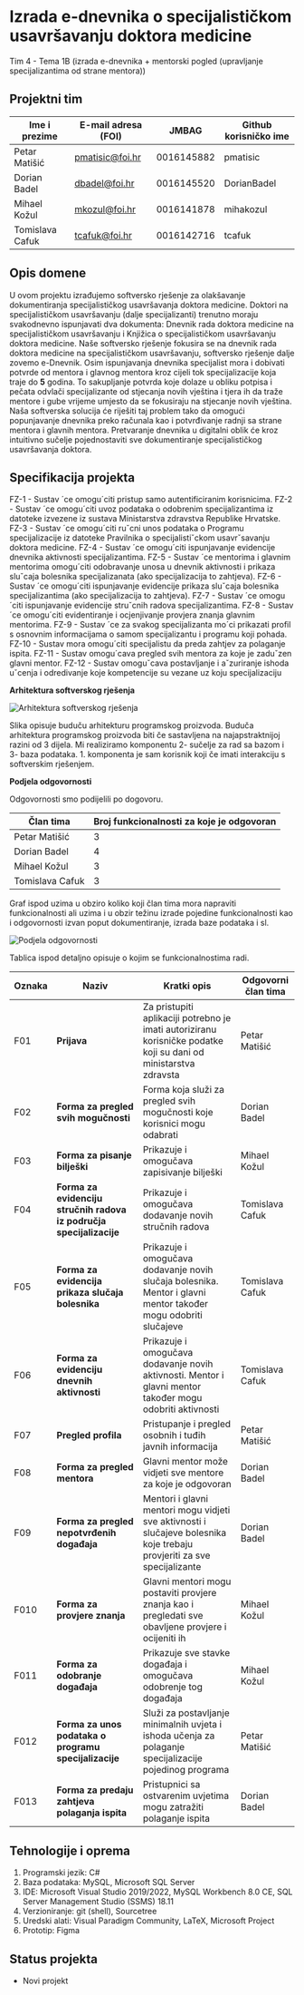 # Izrada e-dnevnika o specijalističkom usavršavanju doktora medicine
Tim 4 - Tema 1B (izrada e-dnevnika + mentorski pogled (upravljanje specijalizantima od strane mentora))

## Projektni tim
Ime i prezime | E-mail adresa (FOI) | JMBAG | Github korisničko ime
------------  | ------------------- | ----- | ---------------------
Petar Matišić | pmatisic@foi.hr | 0016145882 | pmatisic
Dorian Badel | dbadel@foi.hr | 0016145520 | DorianBadel
Mihael Kožul | mkozul@foi.hr | 0016141878 | mihakozul
Tomislava Cafuk | tcafuk@foi.hr | 0016142716 | tcafuk

## Opis domene
U ovom projektu izrađujemo softversko rješenje za olakšavanje dokumentiranja specijalističkog usavršavanja doktora medicine. Doktori na specijalističkom usavršavanju (dalje specijalizanti) trenutno moraju svakodnevno ispunjavati dva dokumenta: Dnevnik rada doktora medicine na specijalističkom usavršavanju i Knjižica o specijalističkom usavršavanju doktora medicine. Naše softversko rješenje fokusira se na dnevnik rada doktora medicine na specijalističkom usavršavanju, softversko rješenje dalje zovemo e-Dnevnik. Osim ispunjavanja dnevnika specijalist mora i dobivati potvrde od mentora i glavnog mentora kroz cijeli tok specijalizacije koja traje do **5** godina. To sakupljanje potvrda koje dolaze u obliku potpisa i pečata odvlači specijalizante od stjecanja novih vještina i tjera ih da traže mentore i gube vrijeme umjesto da se fokusiraju na stjecanje novih vještina. Naša softverska solucija će riješiti taj problem tako da omogući popunjavanje dnevnika preko računala kao i potvrđivanje radnji sa strane mentora i glavnih mentora. Pretvaranje dnevnika u digitalni oblik će kroz intuitivno sučelje pojednostaviti sve dokumentiranje specijalističkog usavršavanja doktora.

## Specifikacija projekta
 
FZ-1 - Sustav ´ce omogu´citi pristup samo autentificiranim korisnicima.
FZ-2 - Sustav ´ce omogu´citi uvoz podataka o odobrenim specijalizantima iz datoteke izvezene iz sustava Ministarstva zdravstva Republike Hrvatske.
FZ-3 - Sustav ´ce omogu´citi ruˇcni unos podataka o Programu specijalizacije iz
datoteke Pravilnika o specijalistiˇckom usavrˇsavanju doktora medicine.
FZ-4 - Sustav ´ce omogu´citi ispunjavanje evidencije dnevnika aktivnosti specijalizantima.
FZ-5 - Sustav ´ce mentorima i glavnim mentorima omogu´citi odobravanje unosa u
dnevnik aktivnosti i prikaza sluˇcaja bolesnika specijalizanata (ako specijalizacija
to zahtjeva).
FZ-6 - Sustav ´ce omogu´citi ispunjavanje evidencije prikaza sluˇcaja bolesnika specijalizantima (ako specijalizacija to zahtjeva).
FZ-7 - Sustav ´ce omogu´citi ispunjavanje evidencije struˇcnih radova specijalizantima.
FZ-8 - Sustav ´ce omogu´citi evidentiranje i ocjenjivanje provjera znanja glavnim
mentorima.
FZ-9 - Sustav ´ce za svakog specijalizanta mo´ci prikazati profil s osnovnim informacijama o samom specijalizantu i programu koji pohada.
FZ-10 - Sustav mora omogu´citi specijalistu da preda zahtjev za polaganje ispita.
FZ-11 - Sustav omogu´cava pregled svih mentora za koje je zaduˇzen glavni mentor.
FZ-12 - Sustav omoguˇcava postavljanje i aˇzuriranje ishoda uˇcenja i odredivanje
koje kompetencije su vezane uz koju specijalizaciju

**Arhitektura softverskog rješenja**

![Arhitektura softverskog rješenja](https://user-images.githubusercontent.com/101052235/167015149-c0dd2f4e-f658-488c-a28e-82893dd77465.png)

Slika opisuje buduču arhitekturu programskog proizvoda. Buduča arhitektura programskog proizvoda biti če sastavljena na najapstraktnijoj razini od 3 dijela. Mi realiziramo komponentu 2- sučelje za rad sa bazom i 3- baza podataka. 1. komponenta je sam korisnik koji če imati interakciju s softverskim rješenjem.

**Podjela odgovornosti** 

Odgovornosti smo podijelili po dogovoru. 

Član tima | Broj funkcionalnosti za koje je odgovoran
--------- | -----------------------------------------
Petar Matišić | 3
Dorian Badel | 4
Mihael Kožul | 3
Tomislava Cafuk | 3

Graf ispod uzima u obziro koliko koji član tima mora napraviti funkcionalnosti ali uzima i u obzir težinu izrade pojedine funkcionalnosti kao i odgovornosti izvan poput dokumentiranje, izrada baze podataka i sl.

![Podjela odgovornosti](https://user-images.githubusercontent.com/101052235/167015682-cc48c130-504d-4501-8ec0-74034c52150f.png)

Tablica ispod detaljno opisuje o kojim se funkcionalnostima radi.

Oznaka | Naziv | Kratki opis | Odgovorni član tima
------ | ----- | ----------- | -------------------
F01 | **Prijava** | Za pristupiti aplikaciji potrebno je imati autoriziranu korisničke podatke koji su dani od ministarstva zdravsta | Petar Matišić
F02 | **Forma za pregled svih mogučnosti** | Forma koja služi za pregled svih mogučnosti koje korisnici mogu odabrati | Dorian Badel
F03 | **Forma za pisanje bilješki** | Prikazuje i omogučava zapisivanje bilješki | Mihael Kožul
F04 | **Forma za evidenciju stručnih radova iz područja specijalizacije** | Prikazuje i omogučava dodavanje novih stručnih radova | Tomislava Cafuk
F05 | **Forma za evidencija prikaza slučaja bolesnika** | Prikazuje i omogučava dodavanje novih slučaja bolesnika. Mentor i glavni mentor također mogu odobriti slučajeve | Tomislava Cafuk
F06 | **Forma za evidenciju dnevnih aktivnosti** | Prikazuje i omogučava dodavanje novih aktivnosti. Mentor i glavni mentor također mogu odobriti aktivnosti  | Tomislava Cafuk
F07 | **Pregled profila** | Pristupanje i pregled osobnih i tuđih javnih informacija | Petar Matišić
F08 | **Forma za pregled mentora** | Glavni mentor može vidjeti sve mentore za koje je odgovoran | Dorian Badel
F09 | **Forma za pregled nepotvrđenih događaja** | Mentori i glavni mentori mogu vidjeti sve aktivnosti i slučajeve bolesnika koje trebaju provjeriti za sve specijalizante | Dorian Badel
F010 | **Forma za provjere znanja** | Glavni mentori mogu postaviti provjere znanja kao i pregledati sve obavljene provjere i ocijeniti ih | Mihael Kožul
F011 | **Forma za odobranje događaja** | Prikazuje sve stavke događaja i omogučava odobrenje tog događaja | Mihael Kožul
F012 | **Forma za unos podataka o programu specijalizacije** | Služi za postavljanje minimalnih uvjeta i ishoda učenja za polaganje specijalizacije pojedinog programa | Petar Matišić
F013 | **Forma za predaju zahtjeva polaganja ispita** | Pristupnici sa ostvarenim uvjetima mogu zatražiti polaganje ispita | Dorian Badel

## Tehnologije i oprema
1. Programski jezik: C#
2. Baza podataka: MySQL, Microsoft SQL Server
3. IDE: Microsoft Visual Studio 2019/2022, MySQL Workbench 8.0 CE, SQL Server Management Studio (SSMS) 18.11
4. Verzioniranje: git (shell), Sourcetree
5. Uredski alati: Visual Paradigm Community, LaTeX, Microsoft Project
6. Prototip: Figma

## Status projekta
- Novi projekt
